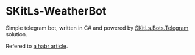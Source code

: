 # SKitLs-WeatherBot
Simple telegram bot, written in C# and powered by [SKitLs.Bots.Telegram](https://github.com/Sargeras02/SKitLs.Bots.Telegram.git) solution.

Refered to [a habr article](https://habr.com/ru/sandbox/196742/).
